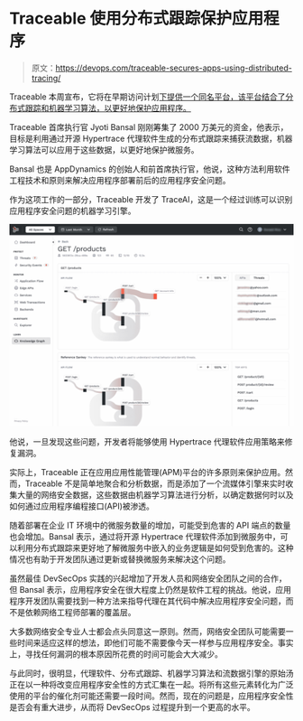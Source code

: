 # Traceable 使用分布式跟踪保护应用程序

> 原文：<https://devops.com/traceable-secures-apps-using-distributed-tracing/>

Traceable 本周宣布，它将在早期访问计划[下提供一个同名平台，该平台结合了分布式跟踪和机器学习算法，以更好地保护应用程序。](https://www.prnewswire.com/news-releases/traceable-launches-with-20-million-series-a-to-secure-cloud-native-applications-using-ai-and-distributed-tracing-301093006.html)

Traceable 首席执行官 Jyoti Bansal 刚刚筹集了 2000 万美元的资金，他表示，目标是利用通过开源 Hypertrace 代理软件生成的分布式跟踪来捕获流数据，机器学习算法可以应用于这些数据，以更好地保护微服务。

Bansal 也是 AppDynamics 的创始人和前首席执行官，他说，这种方法利用软件工程技术和原则来解决应用程序部署前后的应用程序安全问题。

作为这项工作的一部分，Traceable 开发了 TraceAI，这是一个经过训练可以识别应用程序安全问题的机器学习引擎。

![](img/8b92a099bfb297825ae6f12544762c50.png)

他说，一旦发现这些问题，开发者将能够使用 Hypertrace 代理软件应用策略来修复漏洞。

实际上，Traceable 正在应用应用性能管理(APM)平台的许多原则来保护应用。然而，Traceable 不是简单地聚合和分析数据，而是添加了一个流媒体引擎来实时收集大量的网络安全数据，这些数据由机器学习算法进行分析，以确定数据何时以及如何通过应用程序编程接口(API)被渗透。

随着部署在企业 IT 环境中的微服务数量的增加，可能受到危害的 API 端点的数量也会增加。Bansal 表示，通过将开源 Hypertrace 代理软件添加到微服务中，可以利用分布式跟踪来更好地了解微服务中嵌入的业务逻辑是如何受到危害的。这种情况也有助于开发团队通过更新或替换微服务来解决这个问题。

虽然最佳 DevSecOps 实践的兴起增加了开发人员和网络安全团队之间的合作，但 Bansal 表示，应用程序安全在很大程度上仍然是软件工程的挑战。他说，应用程序开发团队需要找到一种方法来指导代理在其代码中解决应用程序安全问题，而不是依赖网络工程师部署的覆盖层。

大多数网络安全专业人士都会点头同意这一原则。然而，网络安全团队可能需要一些时间来适应这样的想法，即他们可能不需要像今天一样参与应用程序安全。事实上，寻找任何漏洞的根本原因所花费的时间可能会大大减少。

与此同时，很明显，代理软件、分布式跟踪、机器学习算法和流数据引擎的原始汤正在以一种将改变应用程序安全性的方式汇集在一起。将所有这些元素转化为广泛使用的平台的催化剂可能还需要一段时间。然而，现在的问题是，应用程序安全性是否会有重大进步，从而将 DevSecOps 过程提升到一个更高的水平。